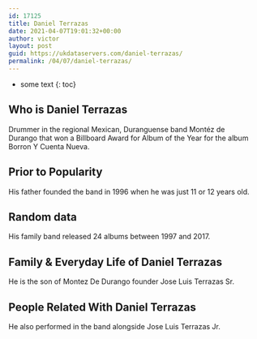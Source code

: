 ```yaml
---
id: 17125
title: Daniel Terrazas
date: 2021-04-07T19:01:32+00:00
author: victor
layout: post
guid: https://ukdataservers.com/daniel-terrazas/
permalink: /04/07/daniel-terrazas/
---
```


* some text
{: toc}


## Who is Daniel Terrazas



Drummer in the regional Mexican, Duranguense band Montéz de Durango that won a Billboard Award for Album of the Year for the album Borron Y Cuenta Nueva.

                
                
                
## Prior to Popularity



His father founded the band in 1996 when he was just 11 or 12 years old.

                
                
                
## Random data



His family band released 24 albums between 1997 and 2017.

                
                
                
## Family & Everyday Life of Daniel Terrazas



He is the son of Montez De Durango founder Jose Luis Terrazas Sr.

                
                
                
## People Related With Daniel Terrazas



He also performed in the band alongside Jose Luis Terrazas Jr.

                
              
            
          
          
          
